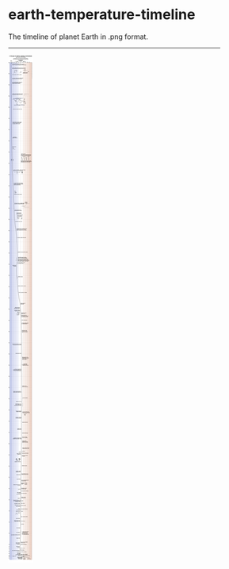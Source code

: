 <h1>earth-temperature-timeline</h1>
The timeline of planet Earth in .png format.
<br/>
<hr size="6" width="85%" color="yellow">
<!---
[Here it is: ](https://github.com/bbauska/earth-temperature-timeline/blob/master/earth_temperature_timeline.png)
--->
<img src="https://github.com/bbauska/earth-temperature-timeline/blob/master/earth_temperature_timeline.png?raw=true" alt="Earth timeline" scale="0" />
